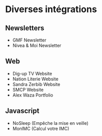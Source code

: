 # Diverses intégrations

## Newsletters
- GMF Newsletter
- Nivea & Moi Newsletter

## Web
- Dig-up TV Website
- Nation Literie Website
- Sandra Zerbib Website
- SMCP Website
- Alex Waza Portfolio

## Javascript
- NoSleep (Empêche la mise en veille)
- MonIMC (Calcul votre IMC)